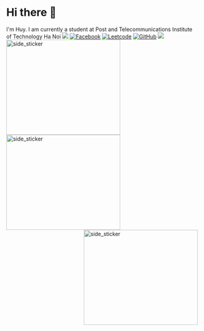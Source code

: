 # Hi there 👋
 I'm Huy. I am currently a student at Post and Telecommunications Institute of Technology Ha Noi
  <a><img src="https://user-images.githubusercontent.com/73097560/115834477-dbab4500-a447-11eb-908a-139a6edaec5c.gif"></a>
[![Facebook](https://img.shields.io/badge/Facebook-1877F2?style=for-the-badge&logo=facebook&logoColor=white)](https://www.facebook.com/huythibuuchinh/)
[![Leetcode](https://img.shields.io/badge/-LeetCode-FFA116?style=for-the-badge&logo=LeetCode&logoColor=black)](https://leetcode.com/quanghuy0411/)
 [![GitHub](https://img.shields.io/badge/-GitHub-181717?style=flat-square&logo=github)](https://github.com/quanghuy0411)
 <a><img src="https://user-images.githubusercontent.com/73097560/115834477-dbab4500-a447-11eb-908a-139a6edaec5c.gif"></a>
 <img align="left" width=300px height=250px alt="side_sticker" src="https://acegif.com/wp-content/uploads/2021/4fh5wi/pepefrg-4.gif" />
  <img align="center" width=300px height=250px alt="side_sticker" src="https://acegif.com/wp-content/uploads/2021/4fh5wi/pepefrg-4.gif" />
 <img align="right" width=300px height=250px alt="side_sticker" src="https://acegif.com/wp-content/uploads/2021/4fh5wi/pepefrg-4.gif" />
 




